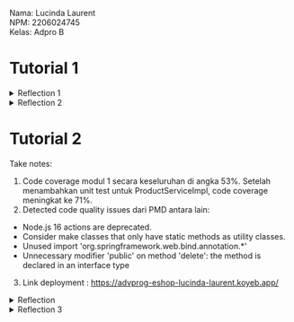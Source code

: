 Nama: Lucinda Laurent<br>
NPM: 2206024745<br>
Kelas: Adpro B<br>

# Tutorial 1

<details>
<summary>Reflection 1</summary>

### Reflection 1
_Clean code principles_ yang telah saya coba terapkan pada kode untuk fitur `edit` dan `delete` saya antara lain:
* Meaningful names<br>
Saya sudah memberi nama variabel, fungsi, kelas, maupun argumen yang menggambarkan apa yang sedang dikerjakan.
Misalnya ketika testing, saya memberi nama variabel produk yang tidak terhapus dari list sebagai `remainingProduct`.
* Function<br>
Saya sudah berusaha membuat fungsi (method) yang hanya melakukan satu hal saja.
Misalnya untuk fitur edit dan delete product, saya membuat helper method untuk mencari produk yang datanya akan diupdate. 
Dengan begitu, method edit dan delete saya benar-benar hanya mengupdate atau menghapus produk dari list.
* Comments<br>
Dengan nama variabel dan fungsi yang representatif, serta alur program yang sederhana saya tidak perlu memberi komentar pada kode saya.
* Objects and Data Structure<br>
Misalnya pada kelas `Product`, atribut-atributnya dibuat private sehingga bersifat "independen" terhadap kode di luar kelas tersebut.
* Error handling<br>
Saya sudah berusaha melakukan error handling dengan menggunakan custom exception untuk memberi pesan error yang spesifik.

_Secure coding practice_ yang telah saya coba terapkan pada kode untuk fitur `edit` dan `delete` hanya `input data validation` dari sisi klien.
Saya menggunakan atribut `required` pada tag input HTML untuk nama produk dan atribut `type=number` dan `min="0"` untuk kuantitas produk.<br><br>
Selain clean code principles dan secure coding practice, saya sudah menerapkan feature branch workflow serta membuat unit test dan menerapkan functional test sederhana.
#### Kekurangan kode
* Belum menerapkan beberapa secure coding practice seperti authentication dan authorization. 
* Belum menerapkan input data validation dari sisi server.
* Masih terdapat redundansi pada kode unit test saat membuat dummy data. 
</details>

<details>
<summary>Reflection 2</summary>

### Reflection 2
1. Setelah menulis unit test, saya merasa senang karena sudah menyelesaikan tugasnya :) Saya juga merasa lebih yakin dengan kebenaran kode yang telah saya buat karena selain testing manual, kode saya juga lulus semua unit test yang saya buat sendiri.<br>
Jumlah unit test yang harus dibuat sebaiknya menyesuaikan jumlah fungsionalitas program yang dibuat. Fungsionalitas tersebut salah satunya bisa dilihat dari jumlah method yang ada, mulai dari constructor, getter, setter, maupun fitur-fitur seperti create, delete, edit, dan lain-lain.<br>
Untuk memastikan unit test yang dibuat sudah cukup untuk memverifikasi program kita, kita perlu mencoba menghandle semua kemungkinan interaksi yang bisa dilakukan pengguna dengan program kita. Penggunaan konsep code coverage dapat membantu kita untuk memastikan kita sudah melakukan tes pada keseluruhan program.<br>
Di sisi lain, 100% code coverage tidak menjamin program kita bebas dari bug dan error. Code coverage hanya menggambarkan berapa persen source code yang telah dites, sehingga dapat membantu kita mengecek apakah ada bagian program yang belum dites. Sayangnya code coverage tidak memberi tahu kita apakah tes yang kita buat sudah cukup baik. Bisa saja program kita sudah lulus unit tes yang kita buat, namun masih terdapat logic error pada alur program atau ada skenario yang tidak terpikirkan. <br>
2. Jika kita membuat kelas _functional test_ baru yang serupa dengan kelas sebelumnya, kode tersebut menurut saya akan jadi kurang bersih karena bersifat _redundant_. 2 kode yang serupa tentu kurang efisien dan cenderung sulit di-maintain karena jika kita ingin mengubah setupnya, kita perlu mengubahnya 2 kali. Untuk membuat kodenya lebih bersih mungkin functional test baru tersebut bisa ditambahkan di kelas `CreateProductFunctionalTest` yang sudah ada. Kita bisa membuat fungsi khusus untuk instansiasi produk, sehingga fungsi testingnya bisa fokus untuk mengecek kebenaran output saja.
</details>

# Tutorial 2
Take notes:
1. Code coverage modul 1 secara keseluruhan di angka 53%. Setelah menambahkan unit test untuk ProductServiceImpl, code coverage meningkat ke 71%.
2. Detected code quality issues dari PMD antara lain:
* Node.js 16 actions are deprecated.
* Consider make classes that only have static methods as utility classes. 
* Unused import 'org.springframework.web.bind.annotation.*'
* Unnecessary modifier 'public' on method 'delete': the method is declared in an interface type
3. Link deployment : https://advprog-eshop-lucinda-laurent.koyeb.app/
<details>
<summary>Reflection</summary>

1. Code quality issue(s) dari PMD code analysis yang saya perbaiki selama latihan:
* Penggunaan modifier 'public' untuk method di dalam interface 'ProductService'
Method di dalam suatu interface sudah 'public abstract' by default sehingga kita tidak perlu menuliskan modifier public secara eksplisit.
Solusi: menghapus modifier 'public' tersebut dari method-method di interface
* Import statement yang tidak terpakai
Terkadang ada import yang lupa dihapus ketika apa yang diimpor tidak jadi digunakan di dalam program. 
Solusi: menghapus import statement yang tidak jadi digunakan <br>

2. Menurut saya, implementasi CI/CD workflows saya sudah memenuhi definisi Continuous Integration and Continuous Deployment: <br>
   Continuous Integration merupakan praktik untuk mengautomasi proses integrasi dan verifikasi setiap perubahan pada kode dengan bantuan alat. Dengan menggunakan script untuk menjalankan unit test (`ci.yml`), menganalisis isu keamanan (`scorecard.yml`), serta identifikasi potensi masalah dalam program (`pmd.yml`) setiap melakukan push(juga merge) ke repository Github, kode saya sudah menerapkan automasi proses integrasi dan verifikasi. <br> 
Continuous Deployment merupakan praktik untuk mengautomasi proses deployment aplikasi ke server tertentu. Dengan mengintegrasikan layanan `Koyeb` ke repositori Github, aplikasi eshop akan ter-deploy secara otomatis setiap kali saya melakukan push ke branch main di repositori Github.
</details>
<details>
<summary>Reflection 3</summary>
1. SOLID Principles yang telah saya aplikasikan yaitu:

* Single Responsibility Principle (SRP)
Saya mengimplementasikan SRP dengan memisahkan CarController ke dalam file yang berbeda dari file ProductController. Dengan begitu file Product Controller fokus mengatur interaksi terkait model Product saja dan file Car Controller fokus mengatur interaksi terkait model Car saja. 
* Open-Closed Principle (OCP)
OCP artinya kelas, modul, dan fungsi harus terbuka pada pengembangan namun tertutup terhadap modifikasi. Kode saya sudah menerapkan prinsip ini. Misalnya apabila kita ingin menambahkan mapping link yang baru kita bisa membuat file controller baru, sehingga tidak mengubah kode lama. Atau jika ingin menambahkan fungsionalitas baru, kita bisa menambahkan method pada ProductService dan CarService tanpa mengubah kode yang sudah ada.
* Liskov Substitution Principle (LSP)
Pada kode before SOLID, CarController dibuat extends Product Controller. Hal ini tidak sesuai dengan prinsip LSP karena CarController tidak dapat di-replace dengan ProductController, maupun sebaliknya tanpa mengubah alur dan kebenaran program. Karena ProductController dan CarController memang mengatur hal yang berbeda dan tidak bisa saling menggantikan, saya menghapus `extends ProductController` dari CarController.
* Interface Segregation Principle (ISP)
Dengan memisahkan interface `ProductService` dan `CarService`, program saya sudah mencegah implementasi method yang tidak dibutuhkan saat mengimplementasikan sebuah interface.
* Dependency Inversions Principle (DIP)
Pada kode before SOLID, CarController dependent pada CarServiceImpl karena menggunakan CarServiceImpl (concrete class) untuk memanggil method Service. Hal ini diperbaiki dengan menggunakan interface CarService-nya saja.
2. Manfaat menerapkan SOLID Principles<br> 
* Kode lebih mudah dipahami
* Mempermudah penambahan fitur baru karena low coupling sehingga tiap bagian kode tidak terikat pada bagian kode yang lain.
* Mengurangi risiko terjadinya bug.
* Mempermudah testing karena tiap bagian kode fokus pada tujuan tertentu.

3. Kerugian tidak mengimplementasikan SOLID Principles<br>
* Penambahan fitur sulit dilakukan.
* Kode akan sulit untuk dibaca dan diperbaiki.
Method yang melakukan terlalu banyak hal di dalamnya akan jauh lebih sulit untuk diperbaiki apabila terdapat bug di dalamnya.
* Kode akan sulit untuk diuji.
Saat kita ingin menguji suatu method, jika method yang kita buat memiliki dependency yang tinggi terhadap bagian kode lain tentu akan sulit untuk memastikan method tersebut sudah benar implementasinya.
* Kode akan sulit untuk diubah.
Jika kode kita memiliki dependency tinggi terhadap bagian kode lain, bisa-bisa saat mengubah satu bagian kode, kode-kode yang tidak berhubungan juga ikut berubah behaviornya dan terjadi error yang tidak diinginkan.
</details>